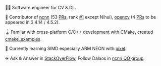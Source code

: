 👨‍💻 Software engineer for CV & DL.

👏 Contributor of [ncnn](https://github.com/tencent/ncnn) (53 [PRs](https://github.com/tencent/ncnn/pulls?q=is%3Apr+author%3Azchrissirhcz+is%3Amerged), rank [#1](https://github.com/Tencent/ncnn/graphs/contributors) except Nihui), [opencv](https://github.com/opencv/opencv) (4 [PRs](https://github.com/opencv/opencv/pulls?q=is%3Apr+author%3Azchrissirhcz+is%3Amerged) to be appeared in 3.4.14 / 4.5.2).

🪀 Familar with cross-platform C/C++ development with CMake, created [cmake_examples](https://github.com/zchrissirhcz/cmake_examples).

🌈 Currently learning SIMD especially ARM NEON with [pixel](https://github.com/zchrissirhcz/pixel).

✈️ Ask & Answer in [StackOverFlow](https://stackoverflow.com/users/2999096/haxtraz), Follow Dalaos in [ncnn QQ group](https://github.com/tencent/ncnn#%E6%8A%80%E6%9C%AF%E4%BA%A4%E6%B5%81qq%E7%BE%A4637093648%E8%B6%85%E5%A4%9A%E5%A4%A7%E4%BD%AC--%E7%AD%94%E6%A1%88%E5%8D%B7%E5%8D%B7%E5%8D%B7%E5%8D%B7%E5%8D%B7).
